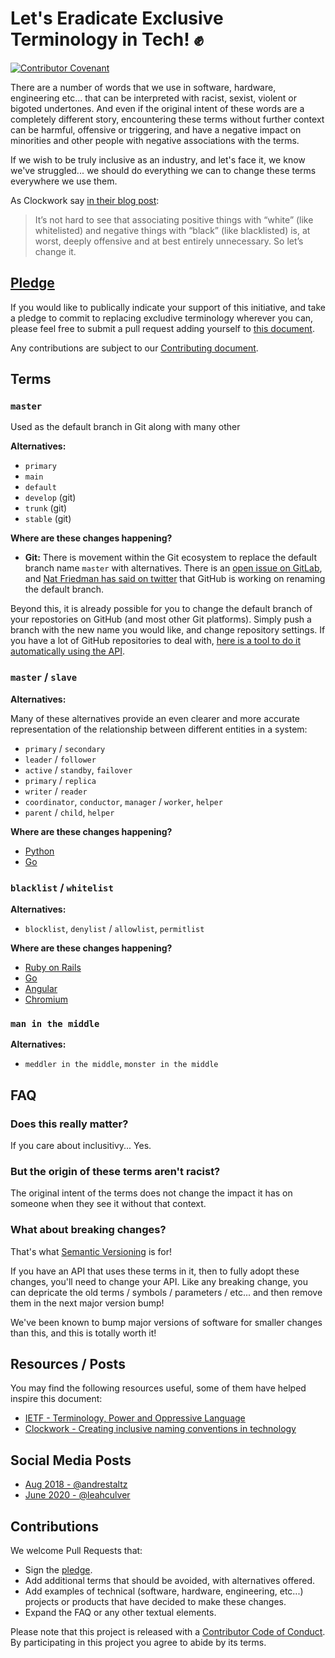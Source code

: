 # Let's Eradicate Exclusive Terminology in Tech! :fist:

[![Contributor Covenant](https://img.shields.io/badge/Contributor%20Covenant-v2.0%20adopted-ff69b4.svg)](CODE_OF_CONDUCT.md)

<!-- PLEASE USE SEMANTIC LINE BREAKS IN THIS DOCUMENT: https://sembr.org/ -->

There are a number of words that we use
in software, hardware, engineering etc...
that can be interpreted with racist, sexist, violent or bigoted undertones.
And even if the original intent of these words are a completely different story,
encountering these terms without further context
can be harmful, offensive or triggering,
and have a negative impact on minorities
and other people with negative associations with the terms.

If we wish to be truly inclusive as an industry,
and let's face it, we know we've struggled...
we should do everything we can to change these terms everywhere we use them.

As Clockwork say [in their blog post](https://www.clockwork.com/news/creating-inclusive-naming-conventions-in-technology/):

> It’s not hard to see that associating positive things with “white”
> (like whitelisted) and negative things with “black” (like blacklisted) is,
> at worst, deeply offensive and at best entirely unnecessary.
> So let’s change it.

## [Pledge](PLEDGE.md)

If you would like to publically indicate your support of this initiative,
and take a pledge to commit to replacing excludive terminology wherever you can,
please feel free to submit a pull request
adding yourself to [this document](PLEDGE.md).

Any contributions are subject to our [Contributing document](CONTRIBUTING.md).

## Terms

### `master`

Used as the default branch in Git along with many other

**Alternatives:**

* `primary`
* `main`
* `default`
* `develop` (git)
* `trunk` (git)
* `stable` (git)

**Where are these changes happening?**

* **Git:**
  There is movement within the Git ecosystem
  to replace the default branch name `master` with alternatives.
  There is an [open issue on GitLab](https://gitlab.com/gitlab-org/gitlab/-/issues/221164),
  and [Nat Friedman has said on twitter](https://twitter.com/natfriedman/status/1271253144442253312)
  that GitHub is working on renaming the default branch.


Beyond this, it is already possible for you to change the default branch
of your repostories on GitHub
(and most other Git platforms).
Simply push a branch with the new name you would like,
and change repository settings.
If you have a lot of GitHub repositories to deal with,
[here is a tool to do it automatically using the API](https://github.com/lf-/splice_graft).

### `master` / `slave`

**Alternatives:**

Many of these alternatives provide an even clearer
and more accurate representation
of the relationship between different entities in a system:

* `primary` / `secondary`
* `leader` / `follower`
* `active` / `standby`, `failover`
* `primary` / `replica`
* `writer` / `reader`
* `coordinator`, `conductor`, `manager` / `worker`, `helper`
* `parent` / `child`, `helper`

**Where are these changes happening?**

* [Python](https://bugs.python.org/issue34605)
* [Go](https://go-review.googlesource.com/c/go/+/236857/)

### `blacklist` / `whitelist`

**Alternatives:**

* `blocklist`, `denylist` / `allowlist`, `permitlist`

**Where are these changes happening?**

* [Ruby on Rails](https://github.com/rails/rails/issues/33677)
* [Go](https://go-review.googlesource.com/c/go/+/236857/)
* [Angular](https://github.com/angular/angular/pull/28529)
* [Chromium](https://bugs.chromium.org/p/chromium/issues/detail?id=981129)

### `man in the middle`

**Alternatives:**

* `meddler in the middle`, `monster in the middle`

## FAQ

### Does this really matter?

If you care about inclusitivy... Yes.

### But the origin of these terms aren't racist?

The original intent of the terms does not change the impact it has on someone
when they see it without that context.

### What about breaking changes?

That's what [Semantic Versioning](https://semver.org/) is for!

If you have an API that uses these terms in it,
then to fully adopt these changes,
you'll need to change your API.
Like any breaking change,
you can depricate the old terms / symbols / parameters / etc...
and then remove them in the next major version bump!

We've been known to bump major versions of software
for smaller changes than this,
and this is totally worth it!

## Resources / Posts

You may find the following resources useful,
some of them have helped inspire this document:

* [IETF - Terminology, Power and Oppressive Language](https://tools.ietf.org/id/draft-knodel-terminology-00.html)
* [Clockwork - Creating inclusive naming conventions in technology](https://www.clockwork.com/news/creating-inclusive-naming-conventions-in-technology/)

## Social Media Posts

* [Aug 2018 - @andrestaltz](https://twitter.com/andrestaltz/status/1030200563802230786)
* [June 2020 - @leahculver](https://twitter.com/leahculver/status/1269109776983547904)

## Contributions

We welcome Pull Requests that:

* Sign the [pledge](PLEDGE.md).
* Add additional terms that should be avoided, with alternatives offered.
* Add examples of technical
  (software, hardware, engineering, etc...)
  projects or products
  that have decided to make these changes.
* Expand the FAQ or any other textual elements.

Please note that this project is released with a
[Contributor Code of Conduct](CODE_OF_CONDUCT.md).
By participating in this project you agree to abide by its terms.
